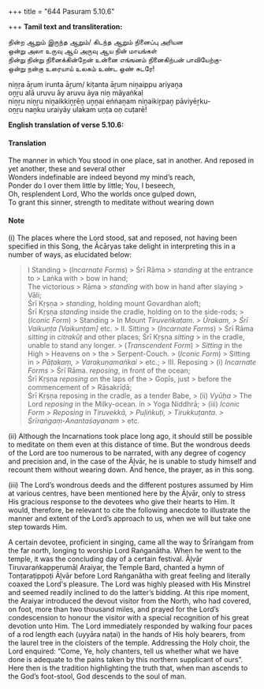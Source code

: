 +++
title = "644 Pasuram 5.10.6"

+++
**Tamil text and transliteration:**

நின்ற ஆறும் இருந்த ஆறும்/ கிடந்த ஆறும் நினைப்பு அரியன  
ஒன்று அலா உருவு ஆய் அருவு ஆய நின் மாயங்கள்  
நின்று நின்று நினைக்கின்றேன் உன்னை எங்ஙனம் நினைகிற்பன் பாவியேற்கு-  
ஒன்று நன்கு உரையாய் உலகம் உண்ட ஒண் சுடரே!

niṉṟa āṟum irunta āṟum/ kiṭanta āṟum niṉaippu ariyaṉa  
oṉṟu alā uruvu āy aruvu āya niṉ māyaṅkaḷ  
niṉṟu niṉṟu niṉaikkiṉṟēṉ uṉṉai eṅṅaṉam niṉaikiṟpaṉ pāviyēṟku-  
oṉṟu naṉku uraiyāy ulakam uṇṭa oṇ cuṭarē!

**English translation of verse 5.10.6:**

#### Translation

The manner in which You stood in one place, sat in another. And reposed in yet another, these and several other  
Wonders indefinable are indeed beyond my mind’s reach,  
Ponder do I over them little by little; You, I beseech,  
Oh, resplendent Lord, Who the worlds once gulped down,  
To grant this sinner, strength to meditate without wearing down

#### Note

\(i\) The places where the Lord stood, sat and reposed, not having been specified in this Song, the Ācāryas take delight in interpreting this in a number of ways, as elucidated below:

> I Standing >
> (*Incarnate Forms*) >
> Śrī Rāma > *standing* at the entrance to > Laṅka with > bow in hand;  
> The victorious > Rāma > *standing* with bow in hand after slaying > Vāli;  
> Śrī Kṛṣṇa > *standing*, holding mount Govardhan aloft;  
> Śrī Kṛṣṇa *standing* inside the cradle, holding on to the side-rods; >
> (*Iconic Form*) >
> Standing >
> In Mount *Tiruveṅkaṭam. > Ūrakam, > Śrī Vaikuṇṭa [Vaikunṭam]* etc. >
> II\. Sitting >
> (*Incarnate Forms*) >
> Śrī Rāma *sitting* in *citrakūṭ* and other places; Śrī Kṛṣṇa *sitting* > in the cradle, unable to stand any longer. >
> (*Transcendent Form*) >
> *Sitting* in the High > Heavens on > the > Serpent-Couch. >
> (*Iconic Form*) >
> Sitting in > *Pāṭakaṃ, > Varakuṇamaṅkai* > etc.; >
> III\. Reposing >
> \(i\) *Incarnate Forms* >
> Śrī Rāma. *reposing*, in front of the ocean;  
> Śrī Kṛṣṇa *reposing* on the laps of the > Gopīs, just > before the commencement of > Rāsakrīḍā;  
> Śrī Kṛṣṇa reposing in the cradle, as a tender Babe, >
> \(ii\) *Vyūḥa* >
> The Lord *reposing* in the Milky-ocean. in > Yoga Niddhrā; >
> \(iii\) *Iconic Form* >
> *Reposing* in *Tiruvekkā, > Puḷiṅkuṭi, > Tirukkuṭanta. > Śrīraṅgaṃ-Anantaśayanam* > etc.

\(ii\) Although the Incarnations took place long ago, it should still be possible to meditate on them even at this distance of time. But the wondrous deeds of the Lord are too numerous to be narrated, with any degree of cogency and precision and, in the case of the Āḻvār, he is unable to study himself and recount them without wearing down. And hence, the prayer, as in this song.

\(iii\) The Lord’s wondrous deeds and the different postures assumed by Him at various centres, have been mentioned here by the Āḻvār, only to stress His gracious response to the devotees who give their hearts to Him. It would, therefore, be relevant to cite the following anecdote to illustrate the manner and extent of the Lord’s approach to us, when we will but take one step towards Him.

A certain devotee, proficient in singing, came all the way to Śrīraṅgam from the far north, longing to worship Lord Raṅganātha. When he went to the temple, it was the concluding day of a certain festival. Āḻvār Tiruvaraṅkapperumāḷ Araiyar, the Temple Bard, chanted a hymn of Tonṭaraṭippoṭi Āḻvār before Lord Raṅganātha with great feeling and literally coaxed the Lord's pleasure. The Lord was highly pleased with His Minstrel and seemed readily inclined to do the latter’s bidding. At this ripe moment, the Araiyar introduced the devout visitor from the North, who had covered, on foot, more than two thousand miles, and prayed for the Lord’s condescension to honour the visitor with a special recognition of his great devotion unto Him. The Lord immediately responded by walking four paces of a rod length each (uyyāra naṭai) in the hands of His holy bearers, from the laurel tree in the cloisters of the temple. Addressing the Holy choir, the Lord enquired: “Come, Ye, holy chanters, tell us whether what we have done is adequate to the pains taken by this northern supplicant of ours”. Here then is the tradition highlighting the truth that, when man ascends to the God’s foot-stool, God descends to the soul of man.


